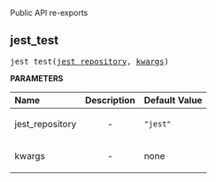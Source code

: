 <!-- Generated with Stardoc: http://skydoc.bazel.build -->

Public API re-exports

<a id="#jest_test"></a>

## jest_test

<pre>
jest_test(<a href="#jest_test-jest_repository">jest_repository</a>, <a href="#jest_test-kwargs">kwargs</a>)
</pre>



**PARAMETERS**


| Name  | Description | Default Value |
| :------------- | :------------- | :------------- |
| <a id="jest_test-jest_repository"></a>jest_repository |  <p align="center"> - </p>   |  <code>"jest"</code> |
| <a id="jest_test-kwargs"></a>kwargs |  <p align="center"> - </p>   |  none |


